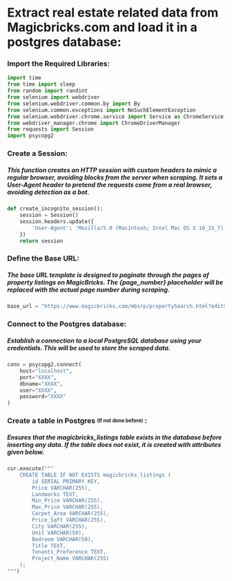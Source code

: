 # Extract real estate related data from Magicbricks.com and load it in a postgres database:
### Import the Required Libraries:
```python
import time
from time import sleep
from random import randint
from selenium import webdriver
from selenium.webdriver.common.by import By
from selenium.common.exceptions import NoSuchElementException
from selenium.webdriver.chrome.service import Service as ChromeService
from webdriver_manager.chrome import ChromeDriverManager
from requests import Session
import psycopg2
```

### Create a Session:
##### This function creates an HTTP session with custom headers to mimic a regular browser, avoiding blocks from the server when scraping. It sets a User-Agent header to pretend the requests come from a real browser, avoiding detection as a bot.
```python
def create_incognito_session():
    session = Session()
    session.headers.update({
        'User-Agent': 'Mozilla/5.0 (Macintosh; Intel Mac OS X 10_15_7) AppleWebKit/537.36 (KHTML, like Gecko) Chrome/127.0.0.0 Safari/537.36'
    })
    return session
```

### Define the Base URL:
##### The base URL template is designed to paginate through the pages of property listings on MagicBricks. The {page_number} placeholder will be replaced with the actual page number during scraping.
```python
base_url = "https://www.magicbricks.com/mbsrp/propertySearch.html?editSearch=Y&category=R&propertyType=10001,10017,10002,10003,10021,10022,10020&bedrooms=11700,11701,11702,11703&city=2481&page={page_number}&groupstart=90&offset=0&maxOffset=100&sortBy=premiumRecent&pType=10001,10017,10002,10003,10021,10022,10020&isNRI=N&showPrimePropsinFixedSlotsSEO=N&multiLang=en"
```

### Connect to the Postgres database:
##### Establish a connection to a local PostgreSQL database using your credentials. This will be used to store the scraped data.
```python
conn = psycopg2.connect(
    host="localhost",
    port="XXXX",
    dbname="XXXX",
    user="XXXX",
    password="XXXX"
)
```
### Create a table in Postgres <sub><sup>(If not done before)</sup></sub> :
##### Ensures that the magicbricks_listings table exists in the database before inserting any data. If the table does not exist, it is created with attributes given below.
```python
cur.execute("""
    CREATE TABLE IF NOT EXISTS magicbricks_listings (
        id SERIAL PRIMARY KEY,
        Price VARCHAR(255),
        Landmarks TEXT,
        Min_Price VARCHAR(255),
        Max_Price VARCHAR(255),
        Carpet_Area VARCHAR(255),
        Price_Sqft VARCHAR(255),
        City VARCHAR(255),
        Unit VARCHAR(50),
        Bedroom VARCHAR(50),
        Title TEXT,
        Tenants_Preference TEXT,
        Project_Name VARCHAR(255)
    );
""")
```
